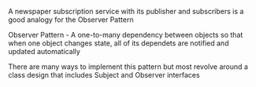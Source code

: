 A newspaper subscription service with its publisher and subscribers is a good analogy for the Observer Pattern

Observer Pattern - A one-to-many dependency between objects so that when one object changes state, all of its dependets are notified and updated automatically

There are many ways to implement this pattern but most revolve around a class design that includes Subject and Observer interfaces